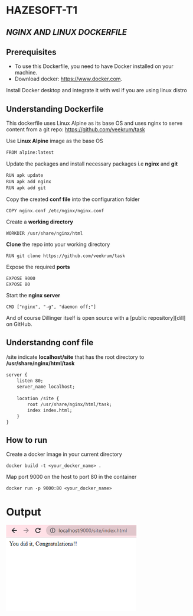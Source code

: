 # HAZESOFT-T1
## _NGINX AND LINUX DOCKERFILE_
## Prerequisites

- To use this Dockerfile, you need to have Docker installed on your machine. 
- Download docker: https://www.docker.com.


Install Docker desktop and integrate it with wsl if you are using linux distro

## Understanding Dockerfile

This dockerfile uses Linux Alpine as its base OS and uses nginx to serve content from a git repo: https://github.com/veekrum/task

Use **Linux Alpine** image as the base OS
```sh
FROM alpine:latest
```

Update the packages and install necessary packages i.e **nginx** and **git**
```sh
RUN apk update 
RUN apk add nginx
RUN apk add git
```

Copy the created **conf file** into the configuration folder
```
COPY nginx.conf /etc/nginx/nginx.conf
```

Create a **working directory**
```
WORKDIR /usr/share/nginx/html
```

**Clone** the repo into your working directory
```
RUN git clone https://github.com/veekrum/task
```

Expose the required **ports**
```
EXPOSE 9000
EXPOSE 80
```

Start the **nginx server**
```
CMD ["nginx", "-g", "daemon off;"]
```
And of course Dillinger itself is open source with a [public repository][dill]
 on GitHub.

## Understandng conf file
/site indicate **localhost/site** that has the root directory to **/usr/share/nginx/html/task**
```
server {
    listen 80;
    server_name localhost;

    location /site {
        root /usr/share/nginx/html/task;
        index index.html;
    }
}
```

## How to run

Create a docker image in your current directory
```
docker build -t <your_docker_name> .
```

Map port 9000 on the host to port 80 in the container
```
docker run -p 9000:80 <your_docker_name>
```

# Output
![Screenshot](image.png)






